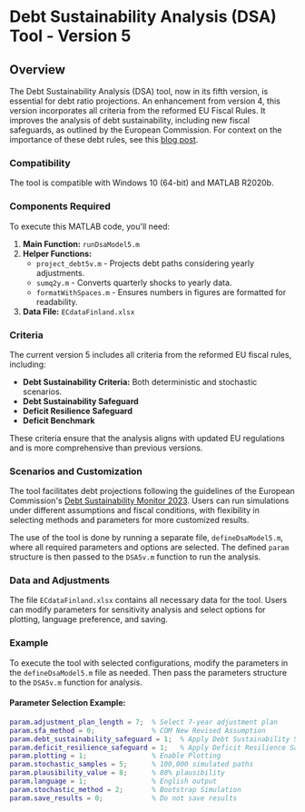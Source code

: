 # Debt Sustainability Analysis (DSA) Tool - Version 5

## Overview
The Debt Sustainability Analysis (DSA) tool, now in its fifth version, is essential for debt ratio projections. An enhancement from version 4, this version incorporates all criteria from the reformed EU Fiscal Rules. It improves the analysis of debt sustainability, including new fiscal safeguards, as outlined by the European Commission. For context on the importance of these debt rules, see this [blog post](https://www.vtv.fi/en/blog/the-length-of-the-adjustment-plan-in-the-reformed-eu-debt-rules-is-of-great-importance-to-finland/).

### Compatibility
The tool is compatible with Windows 10 (64-bit) and MATLAB R2020b.

### Components Required
To execute this MATLAB code, you'll need:

1. **Main Function:** `runDsaModel5.m`
2. **Helper Functions:**
   - `project_debt5v.m` - Projects debt paths considering yearly adjustments.
   - `sumq2y.m` - Converts quarterly shocks to yearly data.
   - `formatWithSpaces.m` - Ensures numbers in figures are formatted for readability.
3. **Data File:** `ECdataFinland.xlsx`

### Criteria
The current version 5 includes all criteria from the reformed EU fiscal rules, including:

- **Debt Sustainability Criteria:** Both deterministic and stochastic scenarios.
- **Debt Sustainability Safeguard**
- **Deficit Resilience Safeguard**
- **Deficit Benchmark**

These criteria ensure that the analysis aligns with updated EU regulations and is more comprehensive than previous versions.

### Scenarios and Customization
The tool facilitates debt projections following the guidelines of the European Commission's [Debt Sustainability Monitor 2023](https://economy-finance.ec.europa.eu/publications/debt-sustainability-monitor-2023_en). Users can run simulations under different assumptions and fiscal conditions, with flexibility in selecting methods and parameters for more customized results.

The use of the tool is done by running a separate file, `defineDsaModel5.m`, where all required parameters and options are selected. The defined `param` structure is then passed to the `DSA5v.m` function to run the analysis.

### Data and Adjustments
The file `ECdataFinland.xlsx` contains all necessary data for the tool. Users can modify parameters for sensitivity analysis and select options for plotting, language preference, and saving.

### Example

To execute the tool with selected configurations, modify the parameters in the `defineDsaModel5.m` file as needed. Then pass the parameters structure to the `DSA5v.m` function for analysis.

#### Parameter Selection Example:
```matlab
param.adjustment_plan_length = 7;  % Select 7-year adjustment plan
param.sfa_method = 0;              % COM New Revised Assumption
param.debt_sustainability_safeguard = 1;  % Apply Debt Sustainability Safeguard
param.deficit_resilience_safeguard = 1;   % Apply Deficit Resilience Safeguard
param.plotting = 1;                % Enable Plotting
param.stochastic_samples = 5;      % 100,000 simulated paths
param.plausibility_value = 8;      % 80% plausibility
param.language = 1;                % English output
param.stochastic_method = 2;       % Bootstrap Simulation
param.save_results = 0;            % Do not save results
